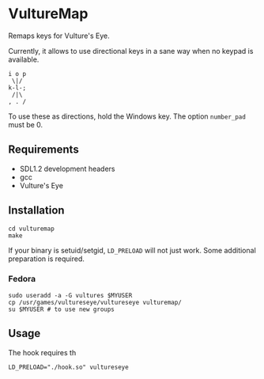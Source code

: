 VultureMap
==========

Remaps keys for Vulture's Eye.

Currently, it allows to use directional keys in a sane way when no keypad is available.

```
i o p
 \|/
k-l-;
 /|\
, . /
```

To use these as directions, hold the Windows key. The option `number_pad` must be 0.

Requirements
------------

- SDL1.2 development headers
- gcc
- Vulture's Eye

Installation
------------

```
cd vulturemap
make
```

If your binary is setuid/setgid, `LD_PRELOAD` will not just work. Some additional preparation is required.

### Fedora

```
sudo useradd -a -G vultures $MYUSER
cp /usr/games/vultureseye/vultureseye vulturemap/
su $MYUSER # to use new groups
```

Usage
-----

The hook requires th

```
LD_PRELOAD="./hook.so" vultureseye
```
